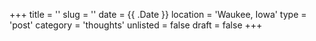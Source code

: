 +++
title = ''
slug = ''
date = {{ .Date }}
location = 'Waukee, Iowa'
type = 'post'
category = 'thoughts'
unlisted = false
draft = false
+++
